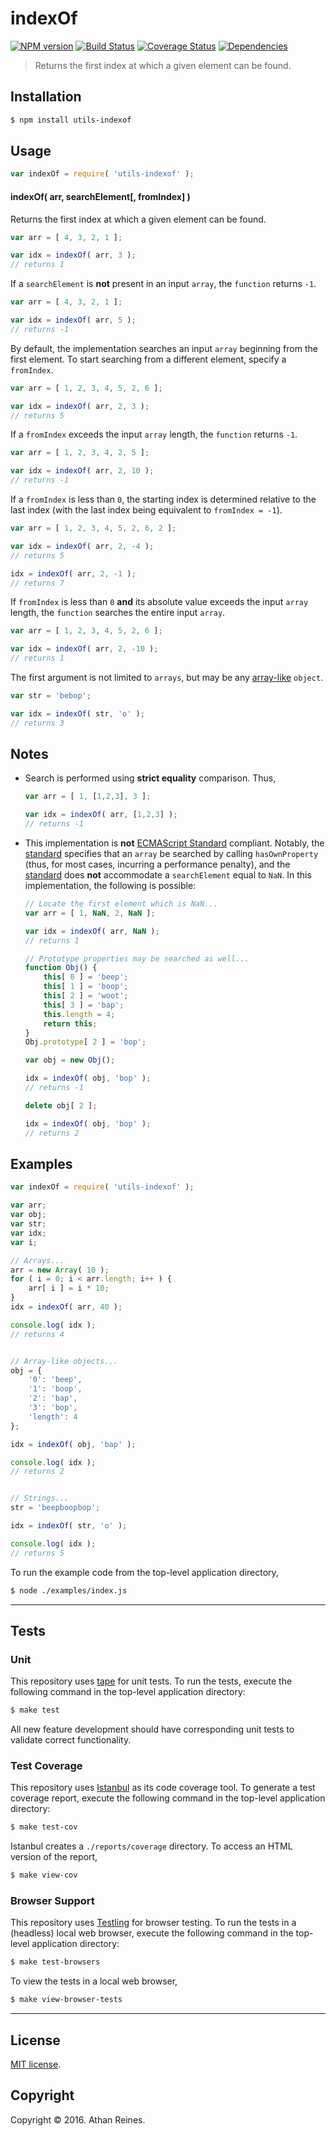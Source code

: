 indexOf
===
[![NPM version][npm-image]][npm-url] [![Build Status][build-image]][build-url] [![Coverage Status][coverage-image]][coverage-url] [![Dependencies][dependencies-image]][dependencies-url]

> Returns the first index at which a given element can be found.


## Installation

``` bash
$ npm install utils-indexof
```


## Usage

``` javascript
var indexOf = require( 'utils-indexof' );
```

#### indexOf( arr, searchElement[, fromIndex] )

Returns the first index at which a given element can be found.

``` javascript
var arr = [ 4, 3, 2, 1 ];

var idx = indexOf( arr, 3 );
// returns 1
```

If a `searchElement` is __not__ present in an input `array`, the `function` returns `-1`.

``` javascript
var arr = [ 4, 3, 2, 1 ];

var idx = indexOf( arr, 5 );
// returns -1
```

By default, the implementation searches an input `array` beginning from the first element. To start searching from a different element, specify a `fromIndex`.

``` javascript
var arr = [ 1, 2, 3, 4, 5, 2, 6 ];

var idx = indexOf( arr, 2, 3 );
// returns 5
```

If a `fromIndex` exceeds the input `array` length, the `function` returns `-1`.

``` javascript
var arr = [ 1, 2, 3, 4, 2, 5 ];

var idx = indexOf( arr, 2, 10 );
// returns -1
```

If a `fromIndex` is less than `0`, the starting index is determined relative to the last index (with the last index being equivalent to `fromIndex = -1`).

``` javascript
var arr = [ 1, 2, 3, 4, 5, 2, 6, 2 ];

var idx = indexOf( arr, 2, -4 );
// returns 5

idx = indexOf( arr, 2, -1 );
// returns 7
```

If `fromIndex` is less than `0` __and__ its absolute value exceeds the input `array` length, the `function` searches the entire input `array`.

``` javascript
var arr = [ 1, 2, 3, 4, 5, 2, 6 ];

var idx = indexOf( arr, 2, -10 );
// returns 1
```

The first argument is not limited to `arrays`, but may be any [array-like][validate.io-array-like] `object`.

``` javascript
var str = 'bebop';

var idx = indexOf( str, 'o' );
// returns 3
```


## Notes

* 	Search is performed using __strict equality__ comparison. Thus,
	
	``` javascript
	var arr = [ 1, [1,2,3], 3 ];

	var idx = indexOf( arr, [1,2,3] );
	// returns -1
	```

*	This implementation is __not__ [ECMAScript Standard][ecma-262] compliant. Notably, the [standard][ecma-262] specifies that an `array` be searched by calling `hasOwnProperty` (thus, for most cases, incurring a performance penalty), and the [standard][ecma-262] does __not__ accommodate a `searchElement` equal to `NaN`. In this implementation, the following is possible:

	``` javascript
	// Locate the first element which is NaN...
	var arr = [ 1, NaN, 2, NaN ];

	var idx = indexOf( arr, NaN );
	// returns 1

	// Prototype properties may be searched as well...
	function Obj() {
		this[ 0 ] = 'beep';
		this[ 1 ] = 'boop';
		this[ 2 ] = 'woot';
		this[ 3 ] = 'bap';
		this.length = 4;
		return this;
	}
	Obj.prototype[ 2 ] = 'bop';

	var obj = new Obj();
	
	idx = indexOf( obj, 'bop' );
	// returns -1

	delete obj[ 2 ];

	idx = indexOf( obj, 'bop' );
	// returns 2
	```


## Examples

``` javascript
var indexOf = require( 'utils-indexof' );

var arr;
var obj;
var str;
var idx;
var i;

// Arrays...
arr = new Array( 10 );
for ( i = 0; i < arr.length; i++ ) {
	arr[ i ] = i * 10;
}
idx = indexOf( arr, 40 );

console.log( idx );
// returns 4


// Array-like objects...
obj = {
	'0': 'beep',
	'1': 'boop',
	'2': 'bap',
	'3': 'bop',
	'length': 4
};

idx = indexOf( obj, 'bap' );

console.log( idx );
// returns 2


// Strings...
str = 'beepboopbop';

idx = indexOf( str, 'o' );

console.log( idx );
// returns 5
```

To run the example code from the top-level application directory,

``` bash
$ node ./examples/index.js
```


---
## Tests

### Unit

This repository uses [tape][tape] for unit tests. To run the tests, execute the following command in the top-level application directory:

``` bash
$ make test
```

All new feature development should have corresponding unit tests to validate correct functionality.


### Test Coverage

This repository uses [Istanbul][istanbul] as its code coverage tool. To generate a test coverage report, execute the following command in the top-level application directory:

``` bash
$ make test-cov
```

Istanbul creates a `./reports/coverage` directory. To access an HTML version of the report,

``` bash
$ make view-cov
```


### Browser Support

This repository uses [Testling][testling] for browser testing. To run the tests in a (headless) local web browser, execute the following command in the top-level application directory:

``` bash
$ make test-browsers
```

To view the tests in a local web browser,

``` bash
$ make view-browser-tests
```

<!-- [![browser support][browsers-image]][browsers-url] -->


---
## License

[MIT license](http://opensource.org/licenses/MIT).


## Copyright

Copyright &copy; 2016. Athan Reines.


[npm-image]: http://img.shields.io/npm/v/utils-indexof.svg
[npm-url]: https://npmjs.org/package/utils-indexof

[build-image]: http://img.shields.io/travis/kgryte/utils-indexof/master.svg
[build-url]: https://travis-ci.org/kgryte/utils-indexof

[coverage-image]: https://img.shields.io/codecov/c/github/kgryte/utils-indexof/master.svg
[coverage-url]: https://codecov.io/github/kgryte/utils-indexof?branch=master

[dependencies-image]: http://img.shields.io/david/kgryte/utils-indexof.svg
[dependencies-url]: https://david-dm.org/kgryte/utils-indexof

[dev-dependencies-image]: http://img.shields.io/david/dev/kgryte/utils-indexof.svg
[dev-dependencies-url]: https://david-dm.org/dev/kgryte/utils-indexof

[github-issues-image]: http://img.shields.io/github/issues/kgryte/utils-indexof.svg
[github-issues-url]: https://github.com/kgryte/utils-indexof/issues

[tape]: https://github.com/substack/tape
[istanbul]: https://github.com/gotwarlost/istanbul
[testling]: https://ci.testling.com

[ecma-262]: http://www.ecma-international.org/ecma-262/6.0/#sec-array.prototype.indexof
[validate.io-array-like]: https://github.com/validate.io/array-like
